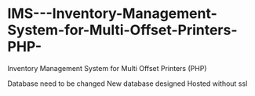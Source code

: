 # IMS---Inventory-Management-System-for-Multi-Offset-Printers-PHP-
Inventory Management System for Multi Offset Printers (PHP)

Database need to be changed
New database designed
Hosted without ssl
